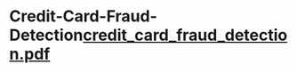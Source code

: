 # Credit-Card-Fraud-Detection[credit_card_fraud_detection.pdf](https://github.com/monikagadage/Credit-Card-Fraud-Detection/files/11156495/credit_card_fraud_detection.pdf)
